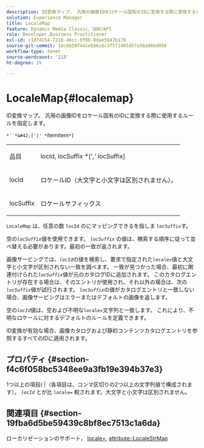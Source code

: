 ```yaml
---
description: ID変換マップ。 汎用の画像IDをロケール固有のIDに変換する際に使用するルールを指定します。
solution: Experience Manager
title: LocaleMap
feature: Dynamic Media Classic、SDK/API
role: Developer,Business Practitioner
exl-id: c1d74154-721b-46cc-9f0b-8dae5647b179
source-git-commit: 1ec8b59f442eb96c6c3f5f1405d57a38a86bd056
workflow-type: tm+mt
source-wordcount: '215'
ht-degree: 1%

---
```


# LocaleMap{#localemap}

ID変換マップ。 汎用の画像IDをロケール固有のIDに変換する際に使用するルールを指定します。

`*``*&#42;['|' *`itemitem`*]`

<table id="simpletable_A6DD1A28F8ED4178A8ADDB2F3AEFC402"> 
 <tr class="strow"> 
  <td class="stentry"> <p><span class="varname"> 品目</span> </p></td> 
  <td class="stentry"> <p><span class="varname"> locId</span>, <span class="varname"> locSuffix</span> *[','<span class="varname"> locSuffix</span>] </p></td> 
 </tr> 
 <tr class="strow"> 
  <td class="stentry"> <p><span class="varname"> locId</span> </p></td> 
  <td class="stentry"> <p>ロケールID（大文字と小文字は区別されません）。 </p></td> 
 </tr> 
 <tr class="strow"> 
  <td class="stentry"> <p><span class="varname"> locSuffix</span> </p></td> 
  <td class="stentry"> <p>ロケールサフィックス </p></td> 
 </tr> 
</table>

`LocaleMap` は、任意の数 `locId` のにマッピングできるを指しま `locSuffix`す。

空の&#x200B;*`locSuffix`*&#x200B;値を使用できます。 *`locSuffix`* の値は、検索する順序に従って並べ替える必要があります。最初の一致が返されます。

画像サービングでは、*`locId`*&#x200B;の値を検索し、要求で指定された`locale=`値と大文字と小文字が区別されない一致を調べます。 一致が見つかった場合、最初に関連付けられた&#x200B;*`locSuffix`*&#x200B;値が元のカタログIDに追加されます。 このカタログエントリが存在する場合は、そのエントリが使用され、それ以外の場合は、次の&#x200B;*`locSuffix`*&#x200B;値が試行されます。 *`locSuffix`*&#x200B;の値がカタログエントリと一致しない場合、画像サービングはエラーまたはデフォルトの画像を返します。

空の&#x200B;*`locId`*&#x200B;値は、空および不明な`locale=`文字列と一致します。 これにより、不明なロケールに対するデフォルトのルールを定義できます。

ID変換が有効な場合、画像カタログおよび静的コンテンツカタログエントリを参照するすべてのIDに適用されます。

## プロパティ {#section-f4c6f058bc5348ee9a3fb19e394b37e3}

1つ以上の項目( |（各項目は、コンマ区切りの2つ以上の文字列値で構成されます）。 *`locId`* とが比 `locale=` 較されます。大文字と小文字は区別されません。

## 関連項目 {#section-19fba6d5be59439c8bf8ec7513c1a6da}

ローカリゼーションのサポート， [locale=](../../../../../is-api/http-ref/image-serving-api-ref/c-http-protocol-reference/c-command-reference/r-locale.md#reference-8a846b2fbc004a12821b956ed3b25cfb), [attribute::LocaleStrMap](../../../../../is-api/image-catalog/image-serving-api-ref/c-image-catalog-reference/c-attributes-reference/r-localestrmap.md#reference-98c42070a4bc4baf92537132be2b5b1e)
